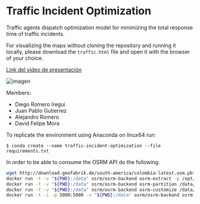 # Traffic Incident Optimization


Traffic agents dispatch optimization model for minimizing the total response time of traffic incidents.

For visualizing the maps without cloning the repository and running it locally, please download the `traffic.html` file and open it with the browser of your choice.

[Link del video de presentación](https://www.youtube.com/watch?v=m7HS02AdZeQ&feature=youtu.be&ab_channel=JuanPabloGuti%C3%A9rrez)

![imagen](https://user-images.githubusercontent.com/64153233/173868305-5054d322-13c1-41b2-ba67-f27c6b497995.png)

Members:
- Diego Romero Iregui
- Juan Pablo Gutierrez 
- Alejandro Romero
- David Felipe Mora

To replicate the environment using Anaconda on linux64 run:

`$ conda create --name traffic-incident-optimization --file requirements.txt`

In order to be able to consume the OSRM API do the following:

```bash
wget http://download.geofabrik.de/south-america/colombia-latest.osm.pbf
docker run -t -v "${PWD}:/data" osrm/osrm-backend osrm-extract -p /opt/car.lua /data/colombia-latest.osm.pbf
docker run -t -v "${PWD}:/data" osrm/osrm-backend osrm-partition /data/colombia-latest.osrm
docker run -t -v "${PWD}:/data" osrm/osrm-backend osrm-customize /data/colombia-latest.osrm
docker run -t -i -p 5000:5000 -v "${PWD}:/data" osrm/osrm-backend osrm-routed --algorithm mld /data/colombia-latest.osrm --max-table-size 10000
```